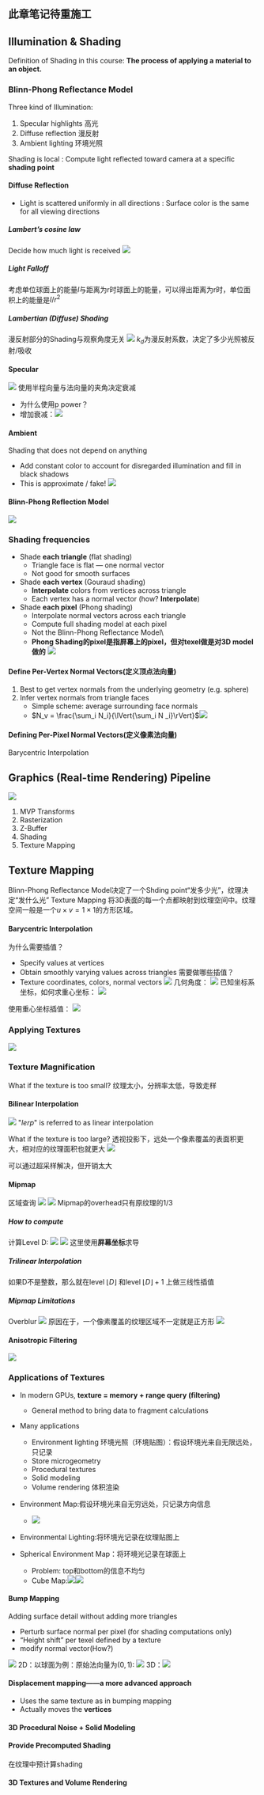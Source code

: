 ## **此章笔记待重施工**
## **Illumination & Shading**
Definition of Shading in this course: 
**The process of applying a material to an object.**

### Blinn-Phong Reflectance Model
Three kind of Illumination:
1. Specular highlights 高光
2. Diffuse reflection 漫反射
3. Ambient lighting 环境光照

Shading is local : Compute light reflected toward camera at a specific **shading point**

#### Diffuse Reflection
- Light is scattered uniformly in all directions : Surface color is the same for all viewing directions

##### Lambert’s cosine law
Decide how much light is received
![](../../img/Pasted%20image%2020240727140810.png)

##### Light Falloff
考虑单位球面上的能量$I$与距离为r时球面上的能量，可以得出距离为r时，单位面积上的能量是$I / r ^2$

##### Lambertian (Diffuse) Shading
漫反射部分的Shading与观察角度无关
![](../../img/Pasted%20image%2020240727141012.png)
$k_d$为漫反射系数，决定了多少光照被反射/吸收

#### Specular
![](../../img/Pasted%20image%2020240727141316.png)
使用半程向量与法向量的夹角决定衰减

- 为什么使用p power？
- 增加衰减：![](../../img/Pasted%20image%2020240727141555.png)

#### Ambient
Shading that does not depend on anything
- Add constant color to account for disregarded illumination and fill in black shadows 
- This is approximate / fake!
![](../../img/Pasted%20image%2020240727141701.png)

#### Blinn-Phong Reflection Model
![](../../img/Pasted%20image%2020240727141725.png)

### Shading frequencies
- Shade **each triangle** (flat shading)
	- Triangle face is flat — one normal vector
	- Not good for smooth surfaces
- Shade **each vertex** (Gouraud shading)
	- **Interpolate** colors from vertices across triangle
	- Each vertex has a normal vector (how? **Interpolate**)
- Shade **each pixel** (Phong shading)
	- Interpolate normal vectors across each triangle
	- Compute full shading model at each pixel 
	- Not the Blinn-Phong Reflectance Model\
	- **Phong Shading的pixel是指屏幕上的pixel，但对texel做是对3D model做的**
![](../../img/Pasted%20image%2020240727142735.png)

#### Define Per-Vertex Normal Vectors(定义顶点法向量)
1. Best to get vertex normals from the underlying geometry (e.g. sphere)
2. Infer vertex normals from triangle faces
	- Simple scheme: average surrounding face normals
	- $N_v = \frac{\sum_i N_i}{\lVert{\sum_i N _i}\rVert}$![](../../img/Pasted%20image%2020240727152152.png)

#### Defining Per-Pixel Normal Vectors(定义像素法向量)
Barycentric Interpolation

## Graphics (Real-time Rendering) Pipeline
![](../../img/Pasted%20image%2020240727152545.png)
1. MVP Transforms
2. Rasterization
3. Z-Buffer
4. Shading
5. Texture Mapping

## Texture Mapping
Blinn-Phong Reflectance Model决定了一个Shding point“发多少光”，纹理决定“发什么光”
Texture Mapping 将3D表面的每一个点都映射到纹理空间中。纹理空间一般是一个$u\times v = 1\times 1$的方形区域。

#### Barycentric Interpolation
为什么需要插值？
- Specify values at vertices
- Obtain smoothly varying values across triangles
需要做哪些插值？
- Texture coordinates, colors, normal vectors
![](../../img/Pasted%20image%2020240727160412.png)
几何角度：
![](../../img/Pasted%20image%2020240727161143.png)
已知坐标系坐标，如何求重心坐标：
![](../../img/Pasted%20image%2020240727161238.png)

使用重心坐标插值：
![](../../img/Pasted%20image%2020240727161512.png)

### Applying Textures
![](../../img/Pasted%20image%2020240727162036.png)

### Texture Magnification
What if the texture is too small?
纹理太小，分辨率太低，导致走样
#### Bilinear Interpolation
![](../../img/Pasted%20image%2020240727162617.png)
"$lerp$" is referred to as linear interpolation

What if the texture is too large?
透视投影下，远处一个像素覆盖的表面积更大，相对应的纹理面积也就更大
![](../../img/Pasted%20image%2020240727163155.png)

可以通过超采样解决，但开销太大
#### Mipmap
区域查询
![](../../img/Pasted%20image%2020240727163357.png)
![](../../img/Pasted%20image%2020240727163406.png)
Mipmap的overhead只有原纹理的1/3

##### How to compute 
计算Level D:
![](../../img/Pasted%20image%2020240727163530.png)
![](../../img/Pasted%20image%2020240727163618.png)
这里使用**屏幕坐标**求导

##### Trilinear Interpolation
如果D不是整数，那么就在level $\lfloor D \rfloor$ 和level $\lfloor D \rfloor + 1$ 上做三线性插值

##### Mipmap Limitations
Overblur
![](../../img/Pasted%20image%2020240727163929.png)
原因在于，一个像素覆盖的纹理区域不一定就是正方形
![](../../img/Pasted%20image%2020240727164016.png)

#### Anisotropic Filtering
![](../../img/Pasted%20image%2020240727164034.png)


### Applications of Textures
- In modern GPUs, **texture = memory + range query (filtering)**
    - General method to bring data to fragment calculations
- Many applications
    - Environment lighting 环境光照（环境贴图）：假设环境光来自无限远处，只记录
    - Store microgeometry
    - Procedural textures
    - Solid modeling
    - Volume rendering 体积渲染

- Environment Map:假设环境光来自无穷远处，只记录方向信息
	- ![](../../img/Pasted%20image%2020240802004140.png)
- Environmental Lighting:将环境光记录在纹理贴图上
- Spherical Environment Map：将环境光记录在球面上
	- Problem: top和bottom的信息不均匀
	- Cube Map:![](../../img/Pasted%20image%2020240802004332.png)![](../../img/Pasted%20image%2020240802004349.png)
#### Bump Mapping
Adding surface detail without adding more triangles
- Perturb surface normal per pixel (for shading computations only)
- “Height shift” per texel defined by a texture
- modify normal vector(How?)

![](../../img/Pasted%20image%2020240802004929.png)
2D：以球面为例：原始法向量为$(0,1)$:
![](../../img/Pasted%20image%2020240802004940.png)
3D：![](../../img/Pasted%20image%2020240802005124.png)

#### Displacement mapping——a more advanced approach
- Uses the same texture as in bumping mapping
- Actually moves the **vertices**

#### 3D Procedural Noise + Solid Modeling
#### Provide Precomputed Shading
在纹理中预计算shading
#### 3D Textures and Volume Rendering